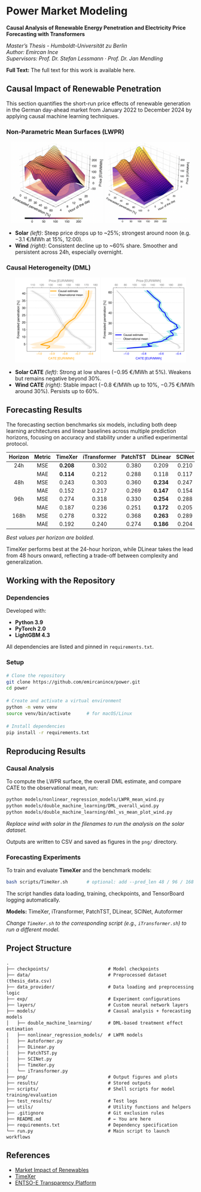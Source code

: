 # Power Market Modeling
**Causal Analysis of Renewable Energy Penetration and Electricity Price Forecasting with Transformers**

*Master’s Thesis - Humboldt-Universität zu Berlin*  
*Author: Emircan Ince*  
*Supervisors: Prof. Dr. Stefan Lessmann · Prof. Dr. Jan Mendling*  

**Full Text:** The full text for this work is available here.

## Causal Impact of Renewable Penetration

This section quantifies the short-run price effects of renewable generation in the German day-ahead market from January 2022 to December 2024 by applying causal machine learning techniques.

### Non-Parametric Mean Surfaces (LWPR)

<p align="center">
  <img src="png/solar_2.png" alt="Solar LWPR" width="49%"/>
  <img src="png/wind_2.png" alt="Wind LWPR" width="45%"/>
</p>

- **Solar** *(left)*: Steep price drops up to ~25%; strongest around noon (e.g. −3.1 €/MWh at 15%, 12:00).
- **Wind** *(right)*: Consistent decline up to ~60% share. Smoother and persistent across 24h, especially overnight.

### Causal Heterogeneity (DML)

<p align="center">
  <img src="png/mean_vs_cate_solar.png" alt="Solar LWPR" width="45%"/>
  <img src="png/mean_vs_cate_wind.png" alt="Wind LWPR" width="45%"/>
</p>

- **Solar CATE** *(left)*: Strong at low shares (−0.95 €/MWh at 5%). Weakens but remains negative beyond 30%.
- **Wind CATE** *(right)*: Stable impact (−0.8 €/MWh up to 10%, −0.75 €/MWh around 30%). Persists up to 60%.

## Forecasting Results

The forecasting section benchmarks six models, including both deep learning architectures and linear baselines across multiple prediction horizons, focusing on accuracy and stability under a unified experimental protocol.

| Horizon | Metric | TimeXer       | iTransformer | PatchTST     | DLinear       | SCINet        | Autoformer    |
|:-------:|:------:|:-------------:|:------------:|:------------:|:-------------:|:-------------:|:-------------:|
| 24h     | MSE    | **0.208**     | 0.302        | 0.380        | 0.209         | 0.210         | 0.261         |
|         | MAE    | **0.114**     | 0.212        | 0.288        | 0.118         | 0.117         | 0.153         |
| 48h     | MSE    | 0.243         | 0.303        | 0.360        | **0.234**     | 0.247         | 0.268         |
|         | MAE    | 0.152         | 0.217        | 0.269        | **0.147**     | 0.154         | 0.175         |
| 96h     | MSE    | 0.274         | 0.318        | 0.330        | **0.254**     | 0.288         | 0.280         |
|         | MAE    | 0.187         | 0.236        | 0.251        | **0.172**     | 0.205         | 0.191         |
| 168h    | MSE    | 0.278         | 0.322        | 0.368        | **0.263**     | 0.289         | 0.285         |
|         | MAE    | 0.192         | 0.240        | 0.274        | **0.186**     | 0.204         | 0.201         |

*Best values per horizon are bolded.*

TimeXer performs best at the 24-hour horizon, while DLinear takes the lead from 48 hours onward, reflecting a trade-off between complexity and generalization.

## Working with the Repository

### Dependencies

Developed with:

- **Python 3.9**
- **PyTorch 2.0**
- **LightGBM 4.3**

All dependencies are listed and pinned in `requirements.txt`.

### Setup

```bash
# Clone the repository
git clone https://github.com/emircanince/power.git
cd power

# Create and activate a virtual environment
python -m venv venv
source venv/bin/activate      # for macOS/Linux

# Install dependencies
pip install -r requirements.txt
```

## Reproducing Results

### Causal Analysis

To compute the LWPR surface, the overall DML estimate, and compare CATE to the observational mean, run:

```bash
python models/nonlinear_regression_models/LWPR_mean_wind.py
python models/double_machine_learning/DML_overall_wind.py
python models/double_machine_learning/dml_vs_mean_plot_wind.py
```
*Replace wind with solar in the filenames to run the analysis on the solar dataset.*

Outputs are written to CSV and saved as figures in the `png/` directory.

### Forecasting Experiments

To train and evaluate **TimeXer** and the benchmark models:

```bash
bash scripts/TimeXer.sh       # optional: add --pred_len 48 / 96 / 168 (default: 24)
```

The script handles data loading, training, checkpoints, and TensorBoard logging automatically.

**Models:** TimeXer, iTransformer, PatchTST, DLinear, SCINet, Autoformer

*Change `TimeXer.sh` to the corresponding script (e.g., `iTransformer.sh`) to run a different model.*

## Project Structure

```text
.
├── checkpoints/                      # Model checkpoints
├── data/                             # Preprocessed dataset (thesis_data.csv)
├── data_provider/                    # Data loading and preprocessing logic
├── exp/                              # Experiment configurations
├── layers/                           # Custom neural network layers
├── models/                           # Causal analysis + forecasting models
│   ├── double_machine_learning/      # DML-based treatment effect estimation
│   ├── nonlinear_regression_models/  # LWPR models
│   ├── Autoformer.py
│   ├── DLinear.py
│   ├── PatchTST.py
│   ├── SCINet.py
│   ├── TimeXer.py
│   └── iTransformer.py
├── png/                              # Output figures and plots
├── results/                          # Stored outputs
├── scripts/                          # Shell scripts for model training/evaluation
├── test_results/                     # Test logs
├── utils/                            # Utility functions and helpers
├── .gitignore                        # Git exclusion rules
├── README.md                         # ← You are here
├── requirements.txt                  # Dependency specification
└── run.py                            # Main script to launch workflows
```

## References

- [Market Impact of Renewables](https://github.com/dcacciarelli/market-impact-renewables)
- [TimeXer](https://github.com/thuml/TimeXer)
- [ENTSO-E Transparency Platform](https://transparency.entsoe.eu/)
